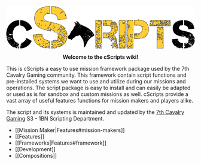 <img align="center" src="https://github.com/7Cav/cScripts/blob/main/resourses/logo.png">
<p align="center"><p>
<p align="center"><b>Welcome to the cScripts wiki!</b><p>

This is cScripts a easy to use mission framework package used by the 7th Cavalry Gaming community. This framework contain script functions and pre-installed systems we want to use and utilize during our missions and operations. The script package is easy to install and can easily be adapted or used as is for sandbox and custom missions as well. cScripts provide a vast array of useful features functions for mission makers and players alike.

The script and its systems is maintained and updated by the [7th Cavalry Gaming](https://7cav.us/) S3 - 1BN Scripting Department.
- [[Mission Maker|Features#mission-makers]]
- [[Features]]
- [[Frameworks|Features#framework]]
- [[Development]] 
- [[Compositions]] 